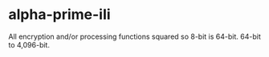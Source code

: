 # alpha-prime-iIi
All encryption and/or processing functions squared so 8-bit is 64-bit. 64-bit to 4,096-bit.
